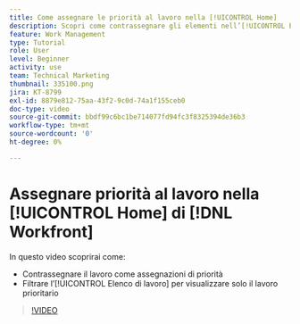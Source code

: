 ```yaml
---
title: Come assegnare le priorità al lavoro nella [!UICONTROL Home]
description: Scopri come contrassegnare gli elementi nell’[!UICONTROL Elenco di lavoro] come assegnazioni prioritarie nella pagina Home. Quindi filtrare l’elenco per visualizzare il lavoro con priorità in  [!DNL  Workfront].
feature: Work Management
type: Tutorial
role: User
level: Beginner
activity: use
team: Technical Marketing
thumbnail: 335100.png
jira: KT-8799
exl-id: 8879e812-75aa-43f2-9c0d-74a1f155ceb0
doc-type: video
source-git-commit: bbdf99c6bc1be714077fd94fc3f8325394de36b3
workflow-type: tm+mt
source-wordcount: '0'
ht-degree: 0%

---
```


# Assegnare priorità al lavoro nella [!UICONTROL Home] di [!DNL Workfront]

In questo video scoprirai come:

* Contrassegnare il lavoro come assegnazioni di priorità
* Filtrare l’[!UICONTROL Elenco di lavoro] per visualizzare solo il lavoro prioritario

>[!VIDEO](https://video.tv.adobe.com/v/335100/?quality=12&learn=on&enablevpops=1)
